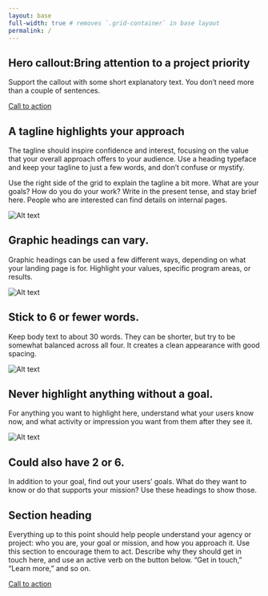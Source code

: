 ```yaml
---
layout: base
full-width: true # removes `.grid-container` in base layout
permalink: /
---
```


<!-- https://designsystem.digital.gov/templates/landing-page/ -->

<section class="usa-hero" aria-label="Introduction">
  <div class="grid-container">
    <div class="usa-hero__callout">
      <h1 class="usa-hero__heading">
        <span class="usa-hero__heading--alt">Hero callout:</span>Bring
        attention to a project priority
      </h1>
      <p>
        Support the callout with some short explanatory text. You don’t need
        more than a couple of sentences.
      </p>
      <a class="usa-button" href="">Call to action</a>
    </div>
  </div>
</section>

<section class="grid-container usa-section">
  <div class="grid-row grid-gap">
    <div class="tablet:grid-col-4">
      <h2 class="font-heading-xl margin-top-0 tablet:margin-bottom-0">
        A tagline highlights your approach
      </h2>
    </div>
    <div class="tablet:grid-col-8 usa-prose">
      <p>
        The tagline should inspire confidence and interest, focusing on the
        value that your overall approach offers to your audience. Use a
        heading typeface and keep your tagline to just a few words, and
        don’t confuse or mystify.
      </p>
      <p>
        Use the right side of the grid to explain the tagline a bit more.
        What are your goals? How do you do your work? Write in the present
        tense, and stay brief here. People who are interested can find
        details on internal pages.
      </p>
    </div>
  </div>
</section>

<section class="usa-graphic-list usa-section usa-section--dark">
  <div class="grid-container">
    <div class="usa-graphic-list__row grid-row grid-gap">
      <div class="usa-media-block tablet:grid-col">
        <img
          class="usa-media-block__img"
          src="{{ '/assets/uswds/img/circle-124.png' | relative_url }}"
          alt="Alt text"
        />
        <div class="usa-media-block__body">
          <h2 class="usa-graphic-list__heading">
            Graphic headings can vary.
          </h2>
          <p>
            Graphic headings can be used a few different ways, depending on
            what your landing page is for. Highlight your values, specific
            program areas, or results.
          </p>
        </div>
      </div>
      <div class="usa-media-block tablet:grid-col">
        <img
          class="usa-media-block__img"
          src="{{ '/assets/uswds/img/circle-124.png' | relative_url }}"
          alt="Alt text"
        />
        <div class="usa-media-block__body">
          <h2 class="usa-graphic-list__heading">
            Stick to 6 or fewer words.
          </h2>
          <p>
            Keep body text to about 30 words. They can be shorter, but try
            to be somewhat balanced across all four. It creates a clean
            appearance with good spacing.
          </p>
        </div>
      </div>
    </div>
    <div class="usa-graphic-list__row grid-row grid-gap">
      <div class="usa-media-block tablet:grid-col">
        <img
          class="usa-media-block__img"
          src="{{ '/assets/uswds/img/circle-124.png' | relative_url }}"
          alt="Alt text"
        />
        <div class="usa-media-block__body">
          <h2 class="usa-graphic-list__heading">
            Never highlight anything without a goal.
          </h2>
          <p>
            For anything you want to highlight here, understand what your
            users know now, and what activity or impression you want from
            them after they see it.
          </p>
        </div>
      </div>
      <div class="usa-media-block tablet:grid-col">
        <img
          class="usa-media-block__img"
          src="{{ '/assets/uswds/img/circle-124.png' | relative_url }}"
          alt="Alt text"
        />
        <div class="usa-media-block__body">
          <h2 class="usa-graphic-list__heading">Could also have 2 or 6.</h2>
          <p>
            In addition to your goal, find out your users’ goals. What do
            they want to know or do that supports your mission? Use these
            headings to show those.
          </p>
        </div>
      </div>
    </div>
  </div>
</section>

<section id="test-section-id" class="usa-section">
  <div class="grid-container">
    <h2 class="font-heading-xl margin-y-0">Section heading</h2>
    <p class="usa-intro">
      Everything up to this point should help people understand your agency
      or project: who you are, your goal or mission, and how you approach
      it. Use this section to encourage them to act. Describe why they
      should get in touch here, and use an active verb on the button below.
      “Get in touch,” “Learn more,” and so on.
    </p>
    <a class="usa-button usa-button--big" href="">Call to action</a>
  </div>
</section>

